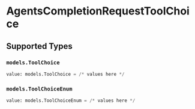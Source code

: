 # AgentsCompletionRequestToolChoice


## Supported Types

### `models.ToolChoice`

```python
value: models.ToolChoice = /* values here */
```

### `models.ToolChoiceEnum`

```python
value: models.ToolChoiceEnum = /* values here */
```

